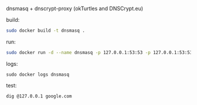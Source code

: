 dnsmasq + dnscrypt-proxy (okTurtles and DNSCrypt.eu)

build:
~~~ sh
sudo docker build -t dnsmasq .
~~~

run:
~~~ sh
sudo docker run -d --name dnsmasq -p 127.0.0.1:53:53 -p 127.0.0.1:53:53/udp dnsmasq
~~~

logs:
~~~
sudo docker logs dnsmasq
~~~

test:
~~~
dig @127.0.0.1 google.com
~~~
